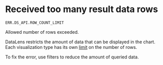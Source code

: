 # Received too many result data rows

`ERR.DS_API.ROW_COUNT_LIMIT`

Allowed number of rows exceeded.

DataLens restricts the amount of data that can be displayed in the chart. Each visualization type has its own [limit](../../concepts/limits.md) on the number of rows.

To fix the error, use filters to reduce the amount of queried data.
